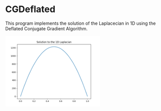 
# CGDeflated

This program implements the solution of the Laplacecian in 1D using the Deflated Conjugate Gradient Algorithm.

<img src="./pics/solution.png" alt="drawing" width="300"/>


